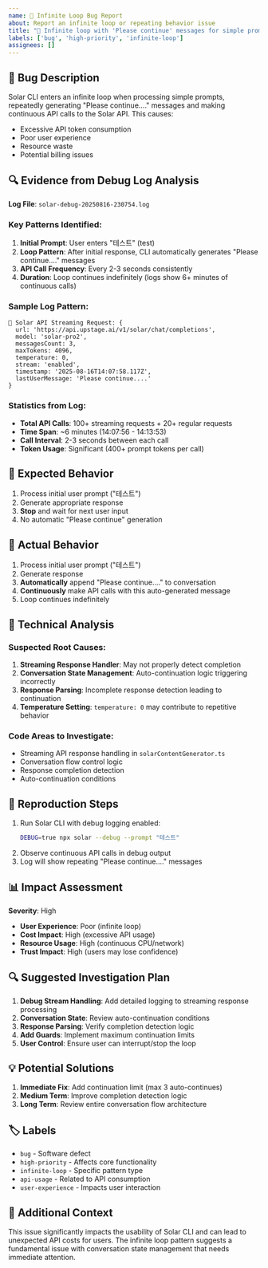 ```yaml
---
name: 🔄 Infinite Loop Bug Report
about: Report an infinite loop or repeating behavior issue
title: "🔄 Infinite loop with 'Please continue' messages for simple prompts"
labels: ['bug', 'high-priority', 'infinite-loop']
assignees: []
---
```


## 🚨 Bug Description

Solar CLI enters an infinite loop when processing simple prompts, repeatedly generating "Please continue...." messages and making continuous API calls to the Solar API. This causes:

- Excessive API token consumption
- Poor user experience
- Resource waste
- Potential billing issues

## 🔍 Evidence from Debug Log Analysis

**Log File**: `solar-debug-20250816-230754.log`

### Key Patterns Identified:

1. **Initial Prompt**: User enters "테스트" (test)
2. **Loop Pattern**: After initial response, CLI automatically generates "Please continue...." messages
3. **API Call Frequency**: Every 2-3 seconds consistently
4. **Duration**: Loop continues indefinitely (logs show 6+ minutes of continuous calls)

### Sample Log Pattern:

```
🌊 Solar API Streaming Request: {
  url: 'https://api.upstage.ai/v1/solar/chat/completions',
  model: 'solar-pro2',
  messagesCount: 3,
  maxTokens: 4096,
  temperature: 0,
  stream: 'enabled',
  timestamp: '2025-08-16T14:07:58.117Z',
  lastUserMessage: 'Please continue....'
}
```

### Statistics from Log:

- **Total API Calls**: 100+ streaming requests + 20+ regular requests
- **Time Span**: ~6 minutes (14:07:56 - 14:13:53)
- **Call Interval**: 2-3 seconds between each call
- **Token Usage**: Significant (400+ prompt tokens per call)

## 🎯 Expected Behavior

1. Process initial user prompt ("테스트")
2. Generate appropriate response
3. **Stop** and wait for next user input
4. No automatic "Please continue" generation

## 🐛 Actual Behavior

1. Process initial user prompt ("테스트")
2. Generate response
3. **Automatically** append "Please continue...." to conversation
4. **Continuously** make API calls with this auto-generated message
5. Loop continues indefinitely

## 🔧 Technical Analysis

### Suspected Root Causes:

1. **Streaming Response Handler**: May not properly detect completion
2. **Conversation State Management**: Auto-continuation logic triggering incorrectly
3. **Response Parsing**: Incomplete response detection leading to continuation
4. **Temperature Setting**: `temperature: 0` may contribute to repetitive behavior

### Code Areas to Investigate:

- Streaming API response handling in `solarContentGenerator.ts`
- Conversation flow control logic
- Response completion detection
- Auto-continuation conditions

## 🧪 Reproduction Steps

1. Run Solar CLI with debug logging enabled:
   ```bash
   DEBUG=true npx solar --debug --prompt "테스트"
   ```
2. Observe continuous API calls in debug output
3. Log will show repeating "Please continue...." messages

## 📊 Impact Assessment

**Severity**: High

- **User Experience**: Poor (infinite loop)
- **Cost Impact**: High (excessive API usage)
- **Resource Usage**: High (continuous CPU/network)
- **Trust Impact**: High (users may lose confidence)

## 🔍 Suggested Investigation Plan

1. **Debug Stream Handling**: Add detailed logging to streaming response processing
2. **Conversation State**: Review auto-continuation conditions
3. **Response Parsing**: Verify completion detection logic
4. **Add Guards**: Implement maximum continuation limits
5. **User Control**: Ensure user can interrupt/stop the loop

## 💡 Potential Solutions

1. **Immediate Fix**: Add continuation limit (max 3 auto-continues)
2. **Medium Term**: Improve completion detection logic
3. **Long Term**: Review entire conversation flow architecture

## 🏷️ Labels

- `bug` - Software defect
- `high-priority` - Affects core functionality
- `infinite-loop` - Specific pattern type
- `api-usage` - Related to API consumption
- `user-experience` - Impacts user interaction

## 📝 Additional Context

This issue significantly impacts the usability of Solar CLI and can lead to unexpected API costs for users. The infinite loop pattern suggests a fundamental issue with conversation state management that needs immediate attention.
